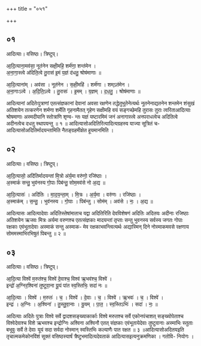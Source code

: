 +++
title = "०५१"

+++


## ०१
आदित्याः। वसिष्ठः। त्रिष्टुप्।

आ॒दि॒त्याना॒मव॑सा॒ नूत॑नेन सक्षी॒महि॒ शर्म॑णा॒ शन्त॑मेन ।  
अ॒ना॒गा॒स्त्वे अ॑दिति॒त्वे तु॒रास॑ इ॒मं य॒ज्ञं द॑धतु॒ श्रोष॑माणाः ॥

आ॒दि॒त्याना॑म् । अव॑सा । नूत॑नेन । स॒क्षी॒महि॑ । शर्म॑णा । शम्ऽत॑मेन ।  
अ॒ना॒गाःऽत्वे । अ॒दि॒ति॒ऽत्वे । तु॒रासः॑ । इ॒मम् । य॒ज्ञम् । द॒ध॒तु॒ । श्रोष॑माणाः ॥

आदित्यानां अदितेःपुत्राणां एतत्संज्ञकानां देवानां अवसा रक्षणेन तद्धेतुभूतेनेत्यर्थः नूतनेनाद्यतनेन शन्तमेन शंसुखं अतिशयेन तत्करणेन शर्मणा शर्मेति गृहनामैतत् गृहेण सक्षीमहि वयं सङ्गच्छेमहि तुरासः तुराः त्वरिताआदित्याः श्रोषमाणाः अस्मदीयानि स्तोत्राणि शृण्व- न्तः यज्ञं यष्टारमिमं जनं अनागास्त्वे अनपराधत्वेच अदितित्वे अदीनत्वेच दधतु स्थापयन्तु ॥ १ ॥ आदित्यासोअदितिरित्यादित्यग्रहस्य याज्या सूत्रितं च-आदित्यासोअदितिर्मादयन्तामिति नैतङ्ग्रहमीक्षेत हूयमानमिति ।

## ०२
आदित्याः। वसिष्ठः। त्रिष्टुप्।

आ॒दि॒त्यासो॒ अदि॑तिर्मादयन्तां मि॒त्रो अ॑र्य॒मा वरु॑णो॒ रजि॑ष्ठाः ।  
अ॒स्माकं॑ सन्तु॒ भुव॑नस्य गो॒पाः पिब॑न्तु॒ सोम॒मव॑से नो अ॒द्य ॥

आ॒दि॒त्यासः॑ । अदि॑तिः । मा॒द॒य॒न्ता॒म् । मि॒त्रः । अ॒र्य॒मा । वरु॑णः । रजि॑ष्ठाः ।  
अ॒स्माक॑म् । स॒न्तु॒ । भुव॑नस्य । गो॒पाः । पिब॑न्तु । सोम॑म् । अव॑से । नः॒ । अ॒द्य ॥

आदित्यासः आदित्यादेवाः अदितिस्तेषांमाताच यद्वा अदितिरिति देवविशेषणं अदितिः अदितयः अदीनाः रजिष्ठाः अतिशयेन ऋजवः मित्रः अर्यमा वरुणश्च एतत्संज्ञकाः मादयन्तां तृप्ताः सन्तु भुवनस्य सर्वस्य जगतः गोपाः रक्षकाः एवंभूतादेवाः अस्माकं सन्तु अस्माक- मेव रक्षकाभवन्त्वित्यर्थः अद्यास्मिन् दिने नोस्माकमवसे रक्षणाय सोममस्माभिरभिषुतं पिबन्तु ॥ २ ॥

## ०३
आदित्याः। वसिष्ठः। त्रिष्टुप्।

आ॒दि॒त्या विश्वे॑ म॒रुत॑श्च॒ विश्वे॑ दे॒वाश्च॒ विश्व॑ ऋ॒भव॑श्च॒ विश्वे॑ ।  
इन्द्रो॑ अ॒ग्निर॒श्विना॑ तुष्टुवा॒ना यू॒यं पा॑त स्व॒स्तिभिः॒ सदा॑ नः ॥

आ॒दि॒त्याः । विश्वे॑ । म॒रुतः॑ । च॒ । विश्वे॑ । दे॒वाः । च॒ । विश्वे॑ । ऋ॒भवः॑ । च॒ । विश्वे॑ ।  
इन्द्रः॑ । अ॒ग्निः । अ॒श्विना॑ । तु॒स्तु॒वा॒नाः । यू॒यम् । पा॒त॒ । स्व॒स्तिऽभिः॑ । सदा॑ । नः॒ ॥

आदित्याः अदितेः पुत्राः विश्वे सर्वे द्वादशसङ्ख्याकार्काः विश्वे मरुतश्च सर्वे एकोनपंचाशत् सङ्ख्योपेताश्च विश्वेदेवाश्च विशे ऋभवश्च इन्द्रोग्निः अश्विना अश्विनौ एतत् संज्ञकाः एवंभूतायेदेवाः तुष्टुवानाः अस्माभिः स्तुताः बभूवुः सर्वे ते देवाः यूयं सदा सर्वदा नोस्मान् स्वस्तिभिः कल्याणैः पात रक्षत ॥ ३ ॥आदित्यासोअदितयइति तृचात्मकमेकोनविंशं सूक्तं वसिष्ठस्यार्षं त्रैष्टुभमादित्यदेवताकं आदित्यासइत्यनुक्रमणिका । गतोवि- नियोगः ।